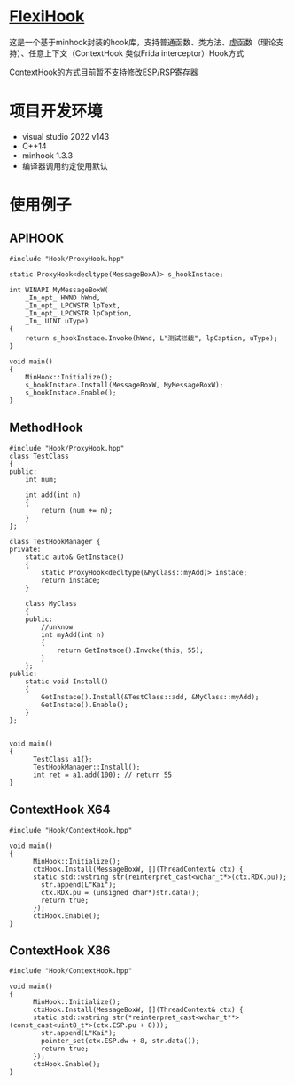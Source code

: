 # [FlexiHook](https://github.com/DeHby/FlexiHook)

这是一个基于minhook封装的hook库，支持普通函数、类方法、虚函数（理论支持）、任意上下文（ContextHook 类似Frida interceptor）Hook方式

ContextHook的方式目前暂不支持修改ESP/RSP寄存器

# 项目开发环境

- visual studio 2022 v143
- C++14
- minhook 1.3.3
- 编译器调用约定使用默认

# 使用例子

## APIHOOK

```c_cpp
#include "Hook/ProxyHook.hpp"

static ProxyHook<decltype(MessageBoxA)> s_hookInstace;

int WINAPI MyMessageBoxW(
    _In_opt_ HWND hWnd,
    _In_opt_ LPCWSTR lpText,
    _In_opt_ LPCWSTR lpCaption,
    _In_ UINT uType)
{
    return s_hookInstace.Invoke(hWnd, L"测试拦截", lpCaption, uType);
}

void main()
{
    MinHook::Initialize();
    s_hookInstace.Install(MessageBoxW, MyMessageBoxW);
    s_hookInstace.Enable();
}
```

## MethodHook

```c_cpp
#include "Hook/ProxyHook.hpp"
class TestClass
{
public:
    int num;

    int add(int n)
    {
        return (num += n);
    }
};

class TestHookManager {
private:
    static auto& GetInstace()
    {
        static ProxyHook<decltype(&MyClass::myAdd)> instace;
        return instace;
    }

    class MyClass
    {
    public:
        //unknow
        int myAdd(int n)
        {
            return GetInstace().Invoke(this, 55);
        }
    };
public:
    static void Install()
    {
        GetInstace().Install(&TestClass::add, &MyClass::myAdd);
        GetInstace().Enable();
    }
};


void main()
{
      TestClass a1{};
      TestHookManager::Install();
      int ret = a1.add(100); // return 55
}
```

## ContextHook X64

```c_cpp
#include "Hook/ContextHook.hpp"

void main()
{
      MinHook::Initialize();
      ctxHook.Install(MessageBoxW, [](ThreadContext& ctx) {
      static std::wstring str(reinterpret_cast<wchar_t*>(ctx.RDX.pu));
        str.append(L"Kai");
        ctx.RDX.pu = (unsigned char*)str.data();
        return true;
      });
      ctxHook.Enable();
}
```

## ContextHook X86

```c_cpp
#include "Hook/ContextHook.hpp"

void main()
{
      MinHook::Initialize();
      ctxHook.Install(MessageBoxW, [](ThreadContext& ctx) {
      static std::wstring str(*reinterpret_cast<wchar_t**>(const_cast<uint8_t*>(ctx.ESP.pu + 8)));
        str.append(L"Kai");
        pointer_set(ctx.ESP.dw + 8, str.data());
        return true;
      });
      ctxHook.Enable();
}
```
